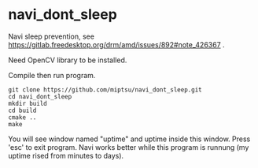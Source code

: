 # navi_dont_sleep
Navi sleep prevention, see https://gitlab.freedesktop.org/drm/amd/issues/892#note_426367 .

Need OpenCV library to be installed.

Compile then run program. 

    git clone https://github.com/miptsu/navi_dont_sleep.git
    cd navi_dont_sleep
    mkdir build
    cd build
    cmake ..
    make

You will see window named "uptime" and uptime inside this window. Press 'esc' to exit program. Navi works better while this program is runnung (my uptime rised from minutes to days).
